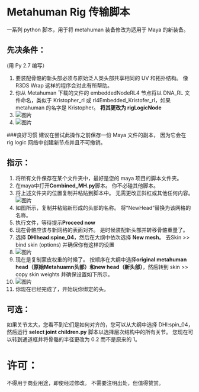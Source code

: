 # Metahuman Rig 传输脚本
一系列 python 脚本，用于将 metahuman 装备修改为适用于 Maya 的新装备。

## 先决条件：
(用 Py 2.7 编写）
1. 要装配骨骼的新头部必须与原始泛人类头部共享相同的 UV 和拓扑结构。 像 R3DS Wrap 这样的程序会对此有所帮助。
2. 你从 Metahuman 下载的文件的 embeddedNodeRL4 节点将以 DNA_RL 文件命名，类似于 Kristopher_rl 或 rl4Embedded_Kristofer_rl，如果 metahuman 的名字是 Kristopher。 **将其更改为 rigLogicNode**
3. ![图片](https://user-images.githubusercontent.com/88772846/132264485-74e9d98e-38d9-4227-ab56-1ca9fc5effd5.png)
4. ![图片](https://user-images.githubusercontent.com/88772846/132264420-1128a2eb-d1f0-4ec2-bbdc-ea97e150c197.png)

###良好习惯
建议在尝试此操作之前保存一份 Maya 文件的副本， 因为它会在 rig logic 网络中创建新节点并且不可撤销。


## 指示：
1. 将所有文件保存在某个文件夹中，最好是您的 maya 项目的脚本文件夹。
2. 在maya中打开**Combined_MH.py**脚本。 你不必碰其他脚本。
3. 将上述文件夹的位置复制并粘贴到脚本中。 无需更改正斜杠或其他任何内容。
![图片](https://user-images.githubusercontent.com/88772846/132264121-a525cc5c-e89f-4a88-be70-74efe3d18be1.png)
3. 如图所示，复制并粘贴新形成的头部的名称。 将“NewHead”替换为该网格的名称。
4. 执行文件，等待提示**Proceed now**
5. 现在骨骼应该与新网格的表面对齐。 是时候装配新头部并转移骨骼重量了。
6. 选择 **DHIhead:spine_04**，然后在大纲中依次选择 **New mesh**。 去Skin >> bind skin (options) 并确保你有这样的设置
7. ![图片](https://user-images.githubusercontent.com/88772846/132264992-14f758d7-3061-4cb3-ae5c-24eb1464d548.png)
8. 现在是复制蒙皮权重的时候了。 按顺序在大纲中选择**original metahuman head（原始Metahuamn头部）**和**new head（新头部）**，然后转到 skin >> copy skin weights 并确保设置如下所示。
9. ![图片](https://user-images.githubusercontent.com/88772846/132265047-68307310-67fa-44ef-9059-cfc6b9e2ae58.png)
10. 你现在已经完成了，开始玩你绑定的头。

## 可选：
如果关节太大，您看不到它们是如何对齐的，您可以从大纲中选择 DHI:spin_04，然后运行 **select joint children.py** 脚本以选择层次结构中的所有关节。 您现在可以转到通道框并将骨骼的半径更改为 0.2 而不是原来的 1。

# 许可：
不得用于商业用途，即使经过修改。 不需要注明出处，但值得赞赏。
